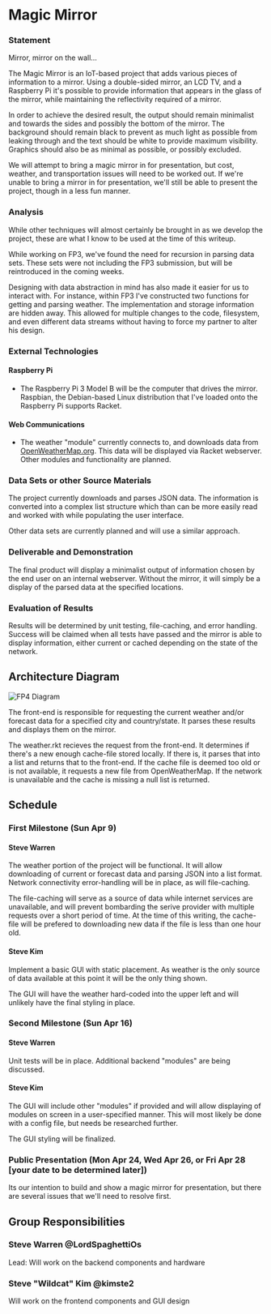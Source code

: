 # Magic Mirror

### Statement
Mirror, mirror on the wall...  

The Magic Mirror is an IoT-based project that adds various pieces of information to a mirror. Using a double-sided mirror, an LCD TV, and a Raspberry Pi it's possible to provide information that appears in the glass of the mirror, while maintaining the reflectivity required of a mirror.  

In order to achieve the desired result, the output should remain minimalist and towards the sides and possibly the bottom of the mirror. The background should remain black to prevent as much light as possible from leaking through and the text should be white to provide maximum visibility. Graphics should also be as minimal as possible, or possibly excluded.  

We will attempt to bring a magic mirror in for presentation, but cost, weather, and transportation issues will need to be worked out. If we're unable to bring a mirror in for presentation, we'll still be able to present the project, though in a less fun manner.

### Analysis
While other techniques will almost certainly be brought in as we develop the project, these are what I know to be used at the time of this writeup.  

While working on FP3, we've found the need for recursion in parsing data sets.  These sets were not including the FP3 submission, but will be reintroduced in the coming weeks.  

Designing with data abstraction in mind has also made it easier for us to interact with.  For instance, within FP3 I've constructed two functions for getting and parsing weather.  The implementation and storage information are hidden away.  This allowed for multiple changes to the code, filesystem, and even different data streams without having to force my partner to alter his design.

### External Technologies
#### Raspberry Pi
- The Raspberry Pi 3 Model B will be the computer that drives the mirror. Raspbian, the Debian-based Linux distribution that I've loaded onto the Raspberry Pi supports Racket.

#### Web Communications
- The weather "module" currently connects to, and downloads data from [OpenWeatherMap.org](http://openweathermap.org/).  This data will be displayed via Racket webserver.  Other modules and functionality are planned.

### Data Sets or other Source Materials
The project currently downloads and parses JSON data. The information is converted into a complex list structure which than can be more easily read and worked with while populating the user interface.  

Other data sets are currently planned and will use a similar approach.

### Deliverable and Demonstration
The final product will display a minimalist output of information chosen by the end user on an internal webserver.  Without the mirror, it will simply be a display of the parsed data at the specified locations.


### Evaluation of Results
Results will be determined by unit testing, file-caching, and error handling. Success will be claimed when all tests have passed and the mirror is able to display information, either current or cached depending on the state of the network.


## Architecture Diagram
![FP4 Diagram](fp4_diagram-v2.png "FP4 Diagram")  

The front-end is responsible for requesting the current weather and/or forecast data for a specified city and country/state. It parses these results and displays them on the mirror.  

The weather.rkt recieves the request from the front-end.  It determines if there's a new enough cache-file stored locally.  If there is, it parses that into a list and returns that to the front-end.  If the cache file is deemed too old or is not available, it requests a new file from OpenWeatherMap. If the network is unavailable and the cache is missing a null list is returned.

## Schedule
### First Milestone (Sun Apr 9)
#### Steve Warren
The weather portion of the project will be functional. It will allow downloading of current or forecast data and parsing JSON into a list format. Network connectivity error-handling will be in place, as will file-caching.  

The file-caching will serve as a source of data while internet services are unavailable, and will prevent bombarding the serive provider with multiple requests over a short period of time. At the time of this writing, the cache-file will be prefered to downloading new data if the file is less than one hour old.

#### Steve Kim
Implement a basic GUI with static placement. As weather is the only source of data available at this point it will be the only thing shown.  

The GUI will have the weather hard-coded into the upper left and will unlikely have the final styling in place.

### Second Milestone (Sun Apr 16)
#### Steve Warren
Unit tests will be in place. Additional backend "modules" are being discussed.

#### Steve Kim
The GUI will include other "modules" if provided and will allow displaying of modules on screen in a user-specified manner. This will most likely be done with a config file, but needs be researched further.  

The GUI styling will be finalized.

### Public Presentation (Mon Apr 24, Wed Apr 26, or Fri Apr 28 [your date to be determined later])
Its our intention to build and show a magic mirror for presentation, but there are several issues that we'll need to resolve first.

## Group Responsibilities
### Steve Warren @LordSpaghettiOs
Lead: Will work on the backend components and hardware

### Steve "Wildcat" Kim @kimste2
Will work on the frontend components and GUI design